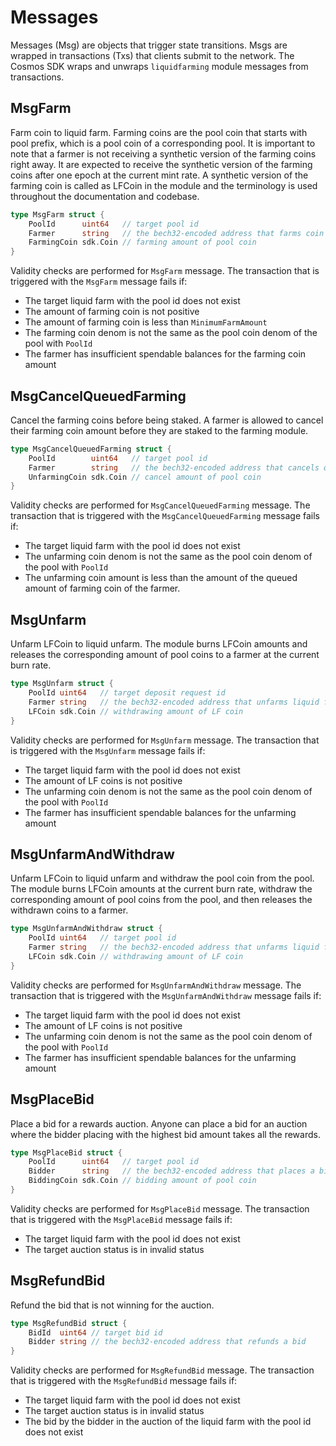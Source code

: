 <!-- order: 4 -->

# Messages

Messages (Msg) are objects that trigger state transitions. Msgs are wrapped in transactions (Txs) that clients submit to the network. 
The Cosmos SDK wraps and unwraps `liquidfarming` module messages from transactions.

## MsgFarm

Farm coin to liquid farm. Farming coins are the pool coin that starts with pool prefix, which is a pool coin of a corresponding pool. 
It is important to note that a farmer is not receiving a synthetic version of the farming coins right away. 
It are expected to receive the synthetic version of the farming coins after one epoch at the current mint rate. 
A synthetic version of the farming coin is called as LFCoin in the module and the terminology is used throughout the documentation and codebase. 

```go
type MsgFarm struct {
	PoolId      uint64   // target pool id
	Farmer      string   // the bech32-encoded address that farms coin
	FarmingCoin sdk.Coin // farming amount of pool coin
}
```

Validity checks are performed for `MsgFarm` message. The transaction that is triggered with the `MsgFarm` message fails if:

- The target liquid farm with the pool id does not exist
- The amount of farming coin is not positive
- The amount of farming coin is less than `MinimumFarmAmount`
- The farming coin denom is not the same as the pool coin denom of the pool with `PoolId`
- The farmer has insufficient spendable balances for the farming coin amount

## MsgCancelQueuedFarming

Cancel the farming coins before being staked. 
A farmer is allowed to cancel their farming coin amount before they are staked to the farming module.

```go
type MsgCancelQueuedFarming struct {
	PoolId        uint64   // target pool id
	Farmer        string   // the bech32-encoded address that cancels queued farming
	UnfarmingCoin sdk.Coin // cancel amount of pool coin
}
```

Validity checks are performed for `MsgCancelQueuedFarming` message. The transaction that is triggered with the `MsgCancelQueuedFarming` message fails if:

- The target liquid farm with the pool id does not exist
- The unfarming coin denom is not the same as the pool coin denom of the pool with `PoolId`
- The unfarming coin amount is less than the amount of the queued amount of farming coin of the farmer.

## MsgUnfarm

Unfarm LFCoin to liquid unfarm. 
The module burns LFCoin amounts and releases the corresponding amount of pool coins to a farmer at the current burn rate.

```go
type MsgUnfarm struct {
	PoolId uint64   // target deposit request id
	Farmer string   // the bech32-encoded address that unfarms liquid farm coin
	LFCoin sdk.Coin // withdrawing amount of LF coin
}
```

Validity checks are performed for `MsgUnfarm` message. The transaction that is triggered with the `MsgUnfarm` message fails if:

- The target liquid farm with the pool id does not exist
- The amount of LF coins is not positive
- The unfarming coin denom is not the same as the pool coin denom of the pool with `PoolId`
- The farmer has insufficient spendable balances for the unfarming amount

## MsgUnfarmAndWithdraw

Unfarm LFCoin to liquid unfarm and withdraw the pool coin from the pool. 
The module burns LFCoin amounts at the current burn rate, withdraw the corresponding amount of pool coins from the pool, and then releases the withdrawn coins to a farmer.

```go
type MsgUnfarmAndWithdraw struct {
	PoolId uint64   // target pool id
	Farmer string   // the bech32-encoded address that unfarms liquid farm coin and withdraws
	LFCoin sdk.Coin // withdrawing amount of LF coin
}
```

Validity checks are performed for `MsgUnfarmAndWithdraw` message. The transaction that is triggered with the `MsgUnfarmAndWithdraw` message fails if:

- The target liquid farm with the pool id does not exist
- The amount of LF coins is not positive
- The unfarming coin denom is not the same as the pool coin denom of the pool with `PoolId`
- The farmer has insufficient spendable balances for the unfarming amount

## MsgPlaceBid

Place a bid for a rewards auction. 
Anyone can place a bid for an auction where the bidder placing with the highest bid amount takes all the rewards. 

```go
type MsgPlaceBid struct {
	PoolId      uint64   // target pool id
	Bidder      string   // the bech32-encoded address that places a bid
	BiddingCoin sdk.Coin // bidding amount of pool coin
}
```

Validity checks are performed for `MsgPlaceBid` message. The transaction that is triggered with the `MsgPlaceBid` message fails if:

- The target liquid farm with the pool id does not exist
- The target auction status is in invalid status

## MsgRefundBid

Refund the bid that is not winning for the auction.

```go
type MsgRefundBid struct {
	BidId  uint64 // target bid id
	Bidder string // the bech32-encoded address that refunds a bid
}
```

Validity checks are performed for `MsgRefundBid` message. The transaction that is triggered with the `MsgRefundBid` message fails if:

- The target liquid farm with the pool id does not exist
- The target auction status is in invalid status
- The bid by the bidder in the auction of the liquid farm with the pool id does not exist